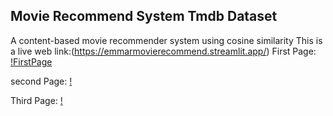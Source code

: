 ## Movie Recommend System Tmdb Dataset


A content-based movie recommender system using cosine similarity
This is a live web link:(https://emmarmovierecommend.streamlit.app/)
First Page:
[!FirstPage](https://github.com/user-attachments/assets/c5e09c8d-c916-40db-8e60-d396b13b7099)

second  Page:
[!](https://github.com/user-attachments/assets/19931c58-0039-4f2e-9fea-0cdc5560ad44)

Third Page:
[!](https://github.com/user-attachments/assets/0c2147cd-da4e-4a48-91ed-9356fc1522e1)
